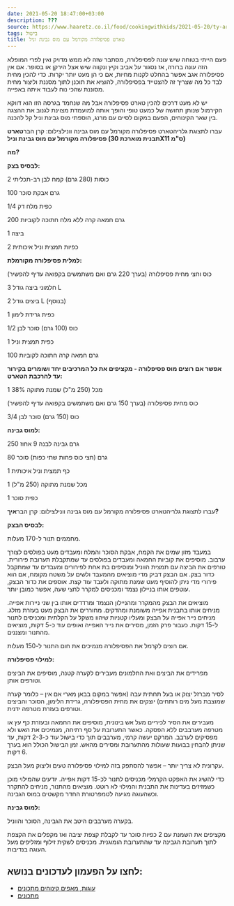 ```yaml
---
date: 2021-05-20 18:47:00+03:00
description: ???
source: https://www.haaretz.co.il/food/cookingwithkids/2021-05-20/ty-article/0000017f-f89d-ddde-abff-fcfdb25a0000
tags: בישול
title: טארט פסיפלורה מקורמל עם מוס גבינת וניל
---
```


פעם הייתי בטוחה שיש עונה לפסיפלורה, מסתבר שזה לא ממש מדויק ואין לפרי המופלא הזה עונה ברורה, אז נסגור על אביב וקיץ ונקווה שיש אצל הירקן או בסופר. אם אין פסיפלורה אגב אפשר בהחלט לקנות מחיות, אם כי הן מעט יותר יקרות. כדי להכין מחית לבד כל מה שצריך זה להצטייד בפסיפלורה, להוציא את תוכנן לתוך מסננת וליצור מחית מסוננת שהכי נוח לעבוד איתה באפייה.

יש לא מעט דרכים להכין טארט פסיפלורה אבל מה שנחמד בגרסה הזו הוא דווקא הקירמול שנותן תחושה של כמעט טופי והופך אותה למועמדת מצוינת לגנוב את ההצגה בין שאר הקינוחים, הפעם במקום לסיים עם מרנג, הוספתי מוס גבינת וניל קל להכנה.

 עברו לתצוגת גלריהטארט פסיפלורה מקורמל עם מוס גבינה וונילצילום: קרן הבר**טארט פסיפלורה מקורמל עם מוס גבינת וניל (תבנית מוארכת 30X11 ס"מ)**

**מה?**

**לבסיס בצק:**

2 כוסות (280 גרם) קמח לבן רב-תכליתי

100 גרם אבקת סוכר

1/4 כפית מלח דק

200 גרם חמאה קרה ללא מלח חתוכה לקוביות

1 ביצה

2 כפיות תמצית וניל איכותית

**למלית פסיפלורה מקורמלת:**

כוס וחצי מחית פסיפלורה (בערך 220 גרם ואם משתמשים בקפואה עדיף להפשיר)

3 חלמוני ביצה גודל L

2 ביצים גודל L (בנוסף)

1 כפית גרידת לימון

1/2 כוס (100 גרם) סוכר לבן

1 כפית תמצית וניל

100 גרם חמאה קרה חתוכה לקוביות

**אפשר אם רוצים מוס פסיפלורה - מקציפים את כל המרכיבים יחד ושומרים בקירור עד להרכבת הטארט:**

1 מכל (250 מ"ל) שמנת מתוקה 38%

כוס מחית פסיפלורה (בערך 150 גרם ואם משתמשים בקפואה עדיף להפשיר)

3/4 כוס (150 גרם) סוכר לבן

**למוס גבינה:**

250 גרם גבינה לבנה 9 אחוז

80 גרם (חצי כוס פחות שתי כפות) סוכר

1 כף תמצית וניל איכותית

1 מכל שמנת מתוקה (250 מ"ל)

1 כפית סוכר

 עברו לתצוגת גלריהטארט פסיפלורה מקורמל עם מוס גבינה וונילצילום: קרן הבר**איך?**

**לבסיס הבצק:**

מחממים תנור ל-170 מעלות.

במעבד מזון שמים את הקמח, אבקת הסוכר והמלח ומעבדים מעט בפולסים לצורך ערבוב. מוסיפים את קוביות החמאה ומעבדים בפולסים עד שמתקבלת תערובת פירורית. טורפים את הביצה עם תמצית הווניל ומוסיפים בת אחת לפירורים ומעבדים עד שמתקבל כדור בצק. אם הבצק דביק מדי מוציאים מהמעבד ולשים על משטח מקומח, אם הוא פירורי מדי ניתן להוסיף מעט שמנת מתוקה ולעבד עוד קצת. אוספים את כדור הבצק, עוטפים אותו בניילון נצמד ומכניסים למקרר לחצי שעה, אפשר כמובן יותר.

מוציאים את הבצק מהמקרר ומהניילון הנצמד ומרדדים אותו בין שני ניירות אפייה. מניחים אותו בתבנית אפייה משומנת ומהדקים. מחוררים את הבצק מעט בעזרת מזלג. מניחים נייר אפייה על הבצק ומעליו קטניות שיהוו משקל על הקלתית ומכניסים לתנור ל-15 דקות. כעבור פרק הזמן, מסירים את נייר האפייה ואופים עוד כ-5 דקות, מוציאים מהתנור ומצננים.

אם רוצים לקרמל את הפסיפלורה מנמיכים את חום התנור ל-150 מעלות.

**למילוי פסיפלורה:**

מפרידים את הביצים ואת החלמונים מעבירים לקערה קטנה, מוסיפים את הביצים וטורפים אותן.

לסיר מברזל יצוק או בעל תחתית עבה (אפשר במקום בבאן מארי אם אין – כלומר קערה שמוצבת מעל מים רותחים) יוצקים את מחית הפסיפלורה, גרידת הלימון, הסוכר והביצים וטורפים בעזרת מטרפה ידנית.

מעבירים את הסיר לכיריים מעל אש בינונית, מוסיפים את החמאה ובעזרת כף עץ או מטרפה מערבבים ללא הפסקה. כאשר התערובת על סף רתיחה, מנמיכים את האש ולא מפסיקים לערבב. המרקם יעשה קרמי, מערבבים תוך כדי בישול עוד כ-2-3 דקות, עד שניתן להבחין בבועות שעולות מהתערובת ומסירים מהאש. זמן הבישול הכולל הוא בערך 6 דקות.

עקרונית לא צריך יותר – אפשר להסתפק בזה למילוי פסיפלורה טעים וליצוק מעל הבצק.

כדי להשיג את האפקט הקרמלי מכניסים לתנור לכ-15 דקות אפייה. יודעים שהמילוי מוכן כשמזיזים בעדינות את התבנית והמילוי לא רוטט. מוציאים מהתנור, מניחים להתקרר וכשהעוגה מגיעה לטמפרטורת החדר מקשטים במוס הגבינה.

**למוס גבינה:**

בקערה מערבבים היטב את הגבינה, הסוכר והווניל.

מקציפים את השמנת עם 2 כפיות סוכר עד לקבלת קצפת יציבה ואז מקפלים את הקצפת לתוך תערובת הגבינה עד שהתערובת הומוגנית. מכניסים לשקית זילוף ומזליפים מעל העוגה בנדיבות.

לחצו על הפעמון לעדכונים בנושא:
------------------------------

* [עוגות, מאפים קינוחים מתכונים](/ty-tag/cakes-0000017f-da2a-d938-a17f-fe2a21fc0000)
* [מתכונים](/ty-tag/recipes-0000017f-da28-dea8-a77f-de6a4ba50000)